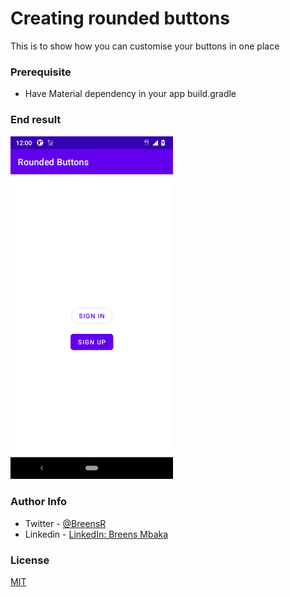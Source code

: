 # Creating rounded buttons
This is to show how you can customise your buttons in one place

### Prerequisite
* Have Material dependency in your app build.gradle

### End result
<img src="/images/roundedbuttonstutorial.png" width="260">

### Author Info
* Twitter - [@BreensR](https://twitter.com/BreensR)
* Linkedin - [LinkedIn: Breens Mbaka](https://www.linkedin.com/in/breens-mbaka-b447781b9/)

### License
[MIT](https://choosealicense.com/licenses/mit/)